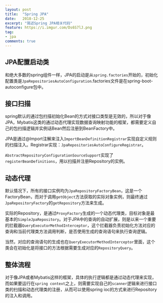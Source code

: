 ```yaml
---
layout: post
title:  "Spring JPA"
date:   2018-12-25
excerpt: "简述Spring JPA相关代码"
feature: https://i.imgur.com/Ds6S7lJ.png
tag:
- jpa
comments: true
---
```


## JPA配置启动类

和绝大多数的spring组件一样，JPA的启动是从`spring.factories`开始的，初始化配置类是`JpaRepositoriesAutoConfiguration`.factories文件是在spring-boot-autoconfigure包中。

## 接口扫描

spring默认的通过包扫描初始化Bean的方式对接口类型是无效的，所以对于像JPA，Mybatis这类的通过动态代理实现数据查询映射功能的框架，都需要定义自己的包扫描逻辑并实例话Bean然后注册到BeanFactory中。

JPA是通过@Import注解来注入`ImportBeanDefinitionRegistrar`实现自定义规则的扫描注入。Registrar实现：`JpaRepositoriesAutoConfigureRegistrar`。

`AbstractRepositoryConfigurationSourceSupport`实现了`registerBeanDefinitions`，用以扫描并注册Repository的实例。

## 动态代理

默认情况下，所有的接口实例均为`JpaRepositoryFactoryBean`，这是一个FactoryBean，而对于调用`getObject`方法获取的实际对象实例，则最终通过`JpaRepositoryFactory`的`getRepository`方法来生成。

实际的Repository，是通过`ProxyFactory`生成的一个动态代理类，目标对象是最基本的`SimpleJpaRepository`。对于JPA中的查询的自动扩展，则是以来一个重要的拦截器`QueryExecutorMethodInterceptor`，这个拦截器负责初始化方法对应的查询和当前代理类方法调用判断，是否使用生成的查询语句来执行查询逻辑。

当然，对应的查询语句的生成也在`QueryExecutorMethodInterceptor`里面，这个类会在初始化是将接口的方法根据需要生成对应的`RepositoryQuery`。

## 整体流程

对于像JPA或者Mybatis这样的框架，具体的执行逻辑都是通过动态代理来实现，而如果要运行在`spring context`之上，则需要实现自己的`scanner`逻辑来进行接口类的扫描和动态代理类的注册，从而可以使用spring ioc的方式来进行Repository的注入和调用。
